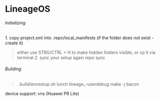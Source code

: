 # **LineageOS**
###### Initializing
*1.* copy project.xml into .repo/local_manifests (if the folder does not exist - create it)
> either use STRG/CTRL + H to make hidden folders visible, or cp it via terminal
*2.* sync your setup again
> repo sync

###### Building
> . build/envsetup.sh
> lunch lineage_<device>-userdebug
> make -j<thread count> bacon

device support: vns (Huawei P9 Lite)
